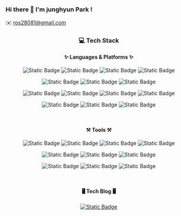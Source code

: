 ### Hi there 👋 I'm junghyun Park !
✉️ ros28081@gmail.com

<div align="center">
   
### 💻 Tech Stack    
   
#### ✨ Languages & Platforms ✨   
![Static Badge](https://img.shields.io/badge/Spring-6DB33F?logo=Spring&logoColor=white)
![Static Badge](https://img.shields.io/badge/springsecurity-6DB33F?logo=springsecurity&logoColor=white)
![Static Badge](https://img.shields.io/badge/Java-007396?logo=Java&logoColor=white)
![Static Badge](https://img.shields.io/badge/Node.js-00733993396?logo=Node.js&logoColor=white)   
   
![Static Badge](https://img.shields.io/badge/MySQL-4479A1?logo=MySQL&logoColor=white) 
![Static Badge](https://img.shields.io/badge/Oracle-F80000?logo=Oracle&logoColor=white) 
![Static Badge](https://img.shields.io/badge/Postgresql-4169E1?logo=Postgresql&logoColor=white) 
   
![Static Badge](https://img.shields.io/badge/AmazonAWS-232F3E?logo=AmazonAWS&logoColor=white)
![Static Badge](https://img.shields.io/badge/AmazonRDS-527FFF?logo=AmazonRDS&logoColor=white)
![Static Badge](https://img.shields.io/badge/ApacheTomcat-F8DC75?logo=ApacheTomcat&logoColor=white)
![Static Badge](https://img.shields.io/badge/Firebase-FFCA28?logo=Firebase&logoColor=white)
    
![Static Badge](https://img.shields.io/badge/JavaScript-F7DF1E?logo=JavaScript&logoColor=white)
![Static Badge](https://img.shields.io/badge/HTML5-E34F26?logo=HTML5&logoColor=white) 
![Static Badge](https://img.shields.io/badge/CSS3-1572B6?logo=CSS3&logoColor=white)
   
<br>
   
#### ⚒ Tools ⚒   
![Static Badge](https://img.shields.io/badge/Jira-0052CC?logo=Jira&logoColor=white)
![Static Badge](https://img.shields.io/badge/slack-4a154b?logo=slack&logoColor=white) 
![Static Badge](https://img.shields.io/badge/Notion-000000?logo=Notion&logoColor=white) 
![Static Badge](https://img.shields.io/badge/Figma-F24E1E?logo=Figma&logoColor=white)
   
![Static Badge](https://img.shields.io/badge/GitHub-181717?logo=GitHub&logoColor=white)
![Static Badge](https://img.shields.io/badge/IntelliJ-000000?logo=intellijidea&logoColor=white) 
![Static Badge](https://img.shields.io/badge/Postman-FF6C37?logo=Postman&logoColor=white)
   
![Static Badge](https://img.shields.io/badge/DataGrip-000000?logo=DataGrip&logoColor=white)
![Static Badge](https://img.shields.io/badge/SqlDeveloper-3d3d3d?logo=SqlDeveloper&logoColor=white) 
![Static Badge](https://img.shields.io/badge/DBeaver-5b82a3?logo=DBeaver&logoColor=white)
   
<br>
   
#### 🖥 Tech Blog 🖥   
[![Static Badge](https://img.shields.io/badge/Tistory-000000?logo=Tistory&logoColor=white)](https://studyitwithj.tistory.com/)
   
</div>

<!--
**junghyun-jacky/junghyun-jacky** is a ✨ _special_ ✨ repository because its `README.md` (this file) appears on your GitHub profile.

Here are some ideas to get you started:

- 🔭 I’m currently working on ...
- 🌱 I’m currently learning ...
- 👯 I’m looking to collaborate on ...
- 🤔 I’m looking for help with ...
- 💬 Ask me about ...
- 📫 How to reach me: ...
- 😄 Pronouns: ...
- ⚡ Fun fact: ...
-->
